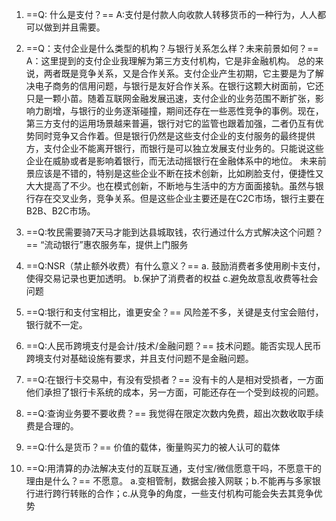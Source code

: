 1. ==Q: 什么是支付？==
     A:支付是付款人向收款人转移货币的一种行为，人人都可以做到并且需要。
      
2. ==Q：支付企业是什么类型的机构？与银行关系怎么样？未来前景如何？==
     A：这里提到的支付企业我理解为第三方支付机构，它是非金融机构。
     总的来说，两者既是竞争关系，又是合作关系。支付企业产生初期，它主要是为了解决电子商务的信用问题，与银行是友好合作关系。在银行这颗大树面前，它还只是一颗小苗。随着互联网金融发展迅速，支付企业的业务范围不断扩张，影响力剧增，与银行的业务逐渐碰撞，期间还存在一些恶性竞争的事例。现在，第三方支付的运用场景越来普遍，银行对它的监管也跟着加强，二者仍互有优势同时竞争又合作着。但是银行仍然是这些支付企业的支付服务的最终提供方，支付企业不能离开银行，而银行是可以独立发展支付业务的。只能说这些企业在威胁或者是影响着银行，而无法动摇银行在金融体系中的地位。
     未来前景应该是不错的，特别是这些企业不断在技术创新，比如刷脸支付，便捷性又大大提高了不少。也在模式创新，不断地与生活中的方方面面接轨。虽然与银行存在交叉业务，竞争关系。但是这些企业主要还是在C2C市场，银行主要在B2B、B2C市场。
     

3. ==Q:牧民需要骑7天马才能到达县城取钱，农行通过什么方式解决这个问题？==
“流动银行”惠农服务车，提供上门服务

4. ==Q:NSR（禁止额外收费）有什么意义？==
a. 鼓励消费者多使用刷卡支付，使得交易记录也更加透明。
b.保护了消费者的权益
c.避免故意乱收费等社会问题

5. ==Q:银行和支付宝相比，谁更安全？==
风险差不多，关键是支付宝会赔付，银行就不一定。

6. ==Q:人民币跨境支付是会计/技术/金融问题？==
技术问题。能否实现人民币跨境支付对基础设施有要求，并且支付问题不是金融问题。
7. ==Q:在银行卡交易中，有没有受损者？==
没有卡的人是相对受损者，一方面他们承担了银行卡系统的成本，另一方面，可能还存在一个受到歧视的问题。

8. ==Q:查询业务要不要收费？==
我觉得在限定次数内免费，超出次数收取手续费是合理的。

9. ==Q:什么是货币？==
价值的载体，衡量购买力的被人认可的载体

10. ==Q:用清算的办法解决支付的互联互通，支付宝/微信愿意干吗，不愿意干的理由是什么？==
不愿意。
a.变相管制，数据会接入网联；b.不能再与多家银行进行跨行转账的合作；c.从竞争的角度，一些支付机构可能会失去其竞争优势

